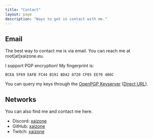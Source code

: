 ```yaml
---
title: "Contact"
layout: page
description: "Ways to get in contact with me."
---
```


## Email

The best way to contact me is via email. You can reach me at root[at]xaizone.eu.

I support PGP encryption! My fingerprint is:

```
BCEA 5F69 EAFB FC44 B191 BD42 0720 CF05 EE70 486C
```

You can query my keys through the [OpenPGP Keyserver](https://keys.openpgp.org/search?q=root%40xaizone.eu) ([Direct URL](https://keys.openpgp.org/pks/lookup?op=get&options=mr&search=root@xaizone.eu)).

## Networks

You can also find me and contact me here.

- Discord: [xaizone](https://discordapp.com/users/486955232610484245)
- GitHub: [xaizone](https://github.com/xaizone)
- Twitch: [xaizone](https://twitch.tv/xaizone)
